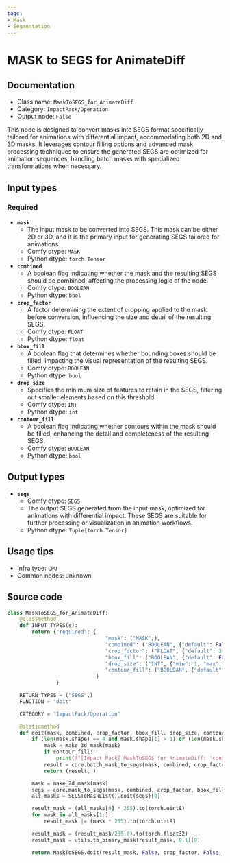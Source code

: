 ```yaml
---
tags:
- Mask
- Segmentation
---
```


# MASK to SEGS for AnimateDiff
## Documentation
- Class name: `MaskToSEGS_for_AnimateDiff`
- Category: `ImpactPack/Operation`
- Output node: `False`

This node is designed to convert masks into SEGS format specifically tailored for animations with differential impact, accommodating both 2D and 3D masks. It leverages contour filling options and advanced mask processing techniques to ensure the generated SEGS are optimized for animation sequences, handling batch masks with specialized transformations when necessary.
## Input types
### Required
- **`mask`**
    - The input mask to be converted into SEGS. This mask can be either 2D or 3D, and it is the primary input for generating SEGS tailored for animations.
    - Comfy dtype: `MASK`
    - Python dtype: `torch.Tensor`
- **`combined`**
    - A boolean flag indicating whether the mask and the resulting SEGS should be combined, affecting the processing logic of the node.
    - Comfy dtype: `BOOLEAN`
    - Python dtype: `bool`
- **`crop_factor`**
    - A factor determining the extent of cropping applied to the mask before conversion, influencing the size and detail of the resulting SEGS.
    - Comfy dtype: `FLOAT`
    - Python dtype: `float`
- **`bbox_fill`**
    - A boolean flag that determines whether bounding boxes should be filled, impacting the visual representation of the resulting SEGS.
    - Comfy dtype: `BOOLEAN`
    - Python dtype: `bool`
- **`drop_size`**
    - Specifies the minimum size of features to retain in the SEGS, filtering out smaller elements based on this threshold.
    - Comfy dtype: `INT`
    - Python dtype: `int`
- **`contour_fill`**
    - A boolean flag indicating whether contours within the mask should be filled, enhancing the detail and completeness of the resulting SEGS.
    - Comfy dtype: `BOOLEAN`
    - Python dtype: `bool`
## Output types
- **`segs`**
    - Comfy dtype: `SEGS`
    - The output SEGS generated from the input mask, optimized for animations with differential impact. These SEGS are suitable for further processing or visualization in animation workflows.
    - Python dtype: `Tuple[torch.Tensor]`
## Usage tips
- Infra type: `CPU`
- Common nodes: unknown


## Source code
```python
class MaskToSEGS_for_AnimateDiff:
    @classmethod
    def INPUT_TYPES(s):
        return {"required": {
                                "mask": ("MASK",),
                                "combined": ("BOOLEAN", {"default": False, "label_on": "True", "label_off": "False"}),
                                "crop_factor": ("FLOAT", {"default": 3.0, "min": 1.0, "max": 100, "step": 0.1}),
                                "bbox_fill": ("BOOLEAN", {"default": False, "label_on": "enabled", "label_off": "disabled"}),
                                "drop_size": ("INT", {"min": 1, "max": MAX_RESOLUTION, "step": 1, "default": 10}),
                                "contour_fill": ("BOOLEAN", {"default": False, "label_on": "enabled", "label_off": "disabled"}),
                             }
                }

    RETURN_TYPES = ("SEGS",)
    FUNCTION = "doit"

    CATEGORY = "ImpactPack/Operation"

    @staticmethod
    def doit(mask, combined, crop_factor, bbox_fill, drop_size, contour_fill=False):
        if (len(mask.shape) == 4 and mask.shape[1] > 1) or (len(mask.shape) == 3 and mask.shape[0] > 1):
            mask = make_3d_mask(mask)
            if contour_fill:
                print(f"[Impact Pack] MaskToSEGS_for_AnimateDiff: 'contour_fill' is ignored because batch mask 'contour_fill' is not supported.")
            result = core.batch_mask_to_segs(mask, combined, crop_factor, bbox_fill, drop_size)
            return (result, )

        mask = make_2d_mask(mask)
        segs = core.mask_to_segs(mask, combined, crop_factor, bbox_fill, drop_size, is_contour=contour_fill)
        all_masks = SEGSToMaskList().doit(segs)[0]

        result_mask = (all_masks[0] * 255).to(torch.uint8)
        for mask in all_masks[1:]:
            result_mask |= (mask * 255).to(torch.uint8)

        result_mask = (result_mask/255.0).to(torch.float32)
        result_mask = utils.to_binary_mask(result_mask, 0.1)[0]

        return MaskToSEGS.doit(result_mask, False, crop_factor, False, drop_size, contour_fill)

```
